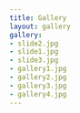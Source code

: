 ```yaml
---
title: Gallery
layout: gallery
gallery:
- slide2.jpg
- slide1.jpg
- slide3.jpg
- gallery1.jpg
- gallery2.jpg
- gallery3.jpg
- gallery4.jpg
---
```

